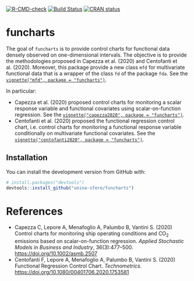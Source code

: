 
<!-- README.md is generated from README.Rmd. Please edit that file -->
<!-- badges: start -->
<!-- [![CRAN status](https://www.r-pkg.org/badges/version/funcharts)](https://CRAN.R-project.org/package=funcharts) -->

[![R-CMD-check](https://github.com/unina-sfere/funcharts/workflows/R-CMD-check/badge.svg)](https://github.com/unina-sfere/funcharts/actions)
[![Build
Status](https://travis-ci.com/unina-sfere/funcharts.svg?branch=main)](https://travis-ci.com/unina-sfere/funcharts)
[![CRAN
status](https://www.r-pkg.org/badges/version/funcharts)](https://CRAN.R-project.org/package=funcharts)
<!-- badges: end -->

# funcharts

The goal of `funcharts` is to provide control charts for functional data
densely observed on one-dimensional intervals. The objective is to
provide the methodologies proposed in Capezza et al. (2020) and
Centofanti et al. (2020). Moreover, this package provide a new class
`mfd` for multivariate functional data that is a wrapper of the class
`fd` of the package `fda`. See the
[`vignette("mfd", package = "funcharts")`](https://unina-sfere.github.io/funcharts/articles/mfd.html).

In particular:

-   Capezza et al. (2020) proposed control charts for monitoring a
    scalar response variable and functional covariates using
    scalar-on-function regression. See the
    [`vignette("capezza2020", package = "funcharts")`](https://unina-sfere.github.io/funcharts/articles/capezza2020.html).
-   Centofanti et al. (2020) proposed the functional regression control
    chart, i.e. control charts for monitoring a functional response
    variable conditionally on multivariate functional covariates. See
    the
    [`vignette("centofanti2020", package = "funcharts")`](https://unina-sfere.github.io/funcharts/articles/centofanti2020.html).

## Installation

You can install the development version from GitHub with:

``` r
# install.packages("devtools")
devtools::install_github("unina-sfere/funcharts")
```

# References

-   Capezza C, Lepore A, Menafoglio A, Palumbo B, Vantini S. (2020)
    Control charts for monitoring ship operating conditions and
    CO<sub>2</sub> emissions based on scalar-on-function regression.
    *Applied Stochastic Models in Business and Industry*, 36(3):477–500.
    <https://doi.org/10.1002/asmb.2507>
-   Centofanti F, Lepore A, Menafoglio A, Palumbo B, Vantini S. (2020)
    Functional Regression Control Chart. *Technometrics*.
    <https://doi.org/10.1080/00401706.2020.1753581>
